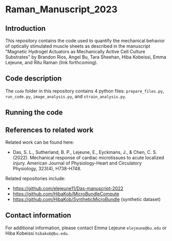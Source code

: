 # Raman_Manuscript_2023

## Introduction 
This repository contains the code used to quantify the mechanical behavior of optically stimulated muscle sheets as described in the manuscript "Magnetic Hydrogel Actuators as Mechanically Active Cell Culture Substrates" by Brandon Rios, Angel Bu, Tara Sheehan, Hiba Kobeissi, 
Emma Lejeune, and Ritu Raman (link forthcoming). 

## Code description
The ``code`` folder in this repository contains $4$ python files: ``prepare_files.py``, ``run_code.py``, ``image_analysis.py``, and ``strain_analysis.py``. 


## Running the code

## References to related work 
Related work can be found here:
* Das, S. L., Sutherland, B. P., Lejeune, E., Eyckmans, J., & Chen, C. S. (2022). Mechanical response of cardiac microtissues to acute localized injury. American Journal of Physiology-Heart and Circulatory Physiology, 323(4), H738-H748.

Related repositories include:
* https://github.com/elejeune11/Das-manuscript-2022
* https://github.com/HibaKob/MicroBundleCompute
* https://github.com/HibaKob/SyntheticMicroBundle (synthetic dataset)

## Contact information
For additional information, please contact Emma Lejeune `elejeune@bu.edu` or Hiba Kobeissi `hibakob@bu.edu`.
